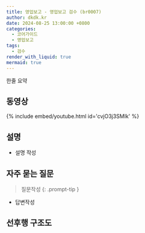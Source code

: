 ```yaml
---
title: 영업보고 - 영업보고 검수 (br0007)
author: dkdk.kr
date: 2024-08-25 13:00:00 +0800
categories:
  - 코어가이드
  - 영업보고
tags:
  - 검수
render_with_liquid: true
mermaid: true
---
```

한줄 요약

## 동영상

{% include embed/youtube.html id='cvjO3j3SMlk' %}

## 설명

- 설명 작성

## 자주 묻는 질문

> 질문작성
{: .prompt-tip }

- 답변작성



## 선후행 구조도
